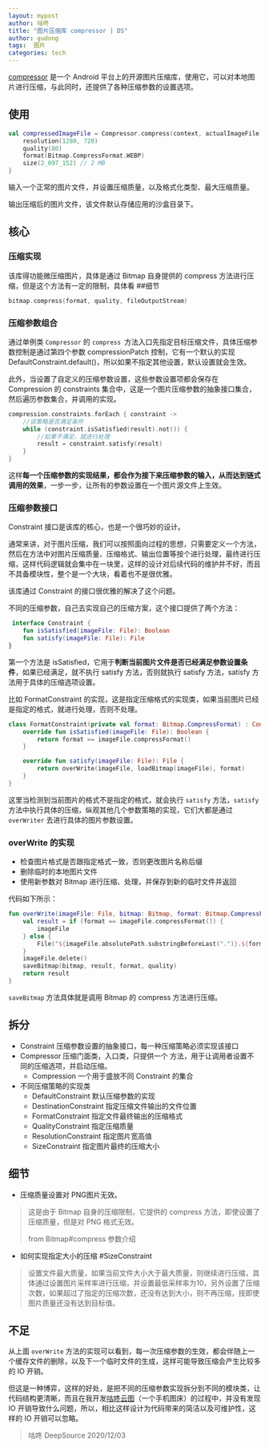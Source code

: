 ```yaml
---
layout: mypost
author: 咕咚
title: "图片压缩库 compressor | DS"
author: gudong
tags:  图片
categories: tech
---
```


[compressor](https://github.com/zetbaitsu/Compressor) 是一个 Android 平台上的开源图片压缩库，使用它，可以对本地图片进行压缩，与此同时，还提供了各种压缩参数的设置选项。

## 使用
```kotlin
val compressedImageFile = Compressor.compress(context, actualImageFile) {
    resolution(1280, 720)
    quality(80)
    format(Bitmap.CompressFormat.WEBP)
    size(2_097_152) // 2 MB
}
```

输入一个正常的图片文件，并设置压缩质量，以及格式化类型、最大压缩质量。

输出压缩后的图片文件，该文件默认存储应用的沙盒目录下。

## 核心

### 压缩实现

该库得功能微压缩图片，具体是通过 Bitmap 自身提供的 compress 方法进行压缩，但是这个方法有一定的限制，具体看 ##细节

```kotlin
bitmap.compress(format, quality, fileOutputStream)
```

### 压缩参数组合

通过单例类 `Compressor` 的 `compress `方法入口先指定目标压缩文件，具体压缩参数控制是通过第四个参数 compressionPatch 控制，它有一个默认的实现 DefaultConstraint.default()，所以如果不指定其他设置，默认设置就会生效。

此外，当设置了自定义的压缩参数设置，这些参数设置项都会保存在 Compression 的 constraints 集合中，这是一个图片压缩参数的抽象接口集合，然后遍历参数集合，并调用的实现。

```kotlin
compression.constraints.forEach { constraint ->
    //该策略是否满足条件
    while (constraint.isSatisfied(result).not()) {
      	//如果不满足，就进行处理
        result = constraint.satisfy(result)
    }
}
```

这样**每一个压缩参数的实现结果，都会作为接下来压缩参数的输入，从而达到链式调用的效果**，一步一步，让所有的参数设置在一个图片源文件上生效。

### 压缩参数接口

Constraint 接口是该库的核心，也是一个很巧妙的设计。

通常来讲，对于图片压缩，我们可以按照面向过程的思想，只需要定义一个方法，然后在方法中对图片压缩质量、压缩格式、输出位置等按个进行处理，最终进行压缩，这样代码逻辑就会集中在一块里，这样的设计对后续代码的维护并不好，而且不具备模块性，整个是一个大块，看着也不是很优雅。

该库通过 Constraint 的接口很优雅的解决了这个问题。

不同的压缩参数，自己去实现自己的压缩方案，这个接口提供了两个方法：

```kotlin
 interface Constraint {
    fun isSatisfied(imageFile: File): Boolean
    fun satisfy(imageFile: File): File
}
```

第一个方法是 isSatisfied，它用于**判断当前图片文件是否已经满足参数设置条件**，如果已经满足，就不执行 satisfy 方法，否则就执行 satisfy 方法，satisfy 方法用于具体的压缩选项设置。

比如 FormatConstraint 的实现，这是指定压缩格式的实现类，如果当前图片已经是指定的格式，就进行处理，否则不处理。

```kotlin
class FormatConstraint(private val format: Bitmap.CompressFormat) : Constraint {
    override fun isSatisfied(imageFile: File): Boolean {
        return format == imageFile.compressFormat()
    }

    override fun satisfy(imageFile: File): File {
        return overWrite(imageFile, loadBitmap(imageFile), format)
    }
}
```

这里当检测到当前图片的格式不是指定的格式，就会执行 `satisfy` 方法，`satisfy` 方法中执行具体的压缩，纵观其他几个参数策略的实现，它们大都是通过 `overWriter` 去进行具体的图片参数设置。

### overWrite 的实现

- 检查图片格式是否跟指定格式一致，否则更改图片名称后缀
- 删除临时的本地图片文件
- 使用新参数对 Bitmap 进行压缩、处理，并保存到新的临时文件并返回

代码如下所示：

```kotlin
fun overWrite(imageFile: File, bitmap: Bitmap, format: Bitmap.CompressFormat = imageFile.compressFormat(), quality: Int = 100): File {
    val result = if (format == imageFile.compressFormat()) {
        imageFile
    } else {
        File("${imageFile.absolutePath.substringBeforeLast(".")}.${format.extension()}")
    }
    imageFile.delete()
    saveBitmap(bitmap, result, format, quality)
    return result
}
```

`saveBitmap` 方法具体就是调用 Bitmap 的 compress 方法进行压缩。

## 拆分

- Constraint 压缩参数设置的抽象接口，每一种压缩策略必须实现该接口
- Compressor 压缩门面类，入口类，只提供一个 方法，用于让调用者设置不同的压缩选项，并启动压缩。
  - Compression 一个用于盛放不同 Constraint 的集合
- 不同压缩策略的实现类
  - DefaultConstraint 默认压缩参数的实现
  - DestinationConstraint 指定压缩文件输出的文件位置
  - FormatConstraint 指定文件最终输出的压缩格式
  - QualityConstraint 指定压缩质量
  - ResolutionConstraint 指定图片宽高值
  - SizeConstraint 指定图片最终的压缩大小



## 细节

- 压缩质量设置对 PNG图片无效。

>  这是由于 Bitmap 自身的压缩限制，它提供的 compress 方法，即使设置了压缩质量，但是对 PNG 格式无效。
>
> from Bitmap#compress 参数介绍

- 如何实现指定大小的压缩 #SizeConstraint

> 设置文件最大质量，如果当前文件大小大于最大质量，则继续进行压缩，具体通过设置图片采样率进行压缩，并设置最低采样率为10，另外设置了压缩次数，如果超过了指定的压缩次数，还没有达到大小，则不再压缩，技即使图片质量还没有达到目标值。

## 不足

从上面 `overWrite` 方法的实现可以看到，每一次压缩参数的生效，都会伴随上一个缓存文件的删除，以及下一个临时文件的生成，这样可能导致压缩会产生比较多的 IO 开销。

但这是一种博弈，这样的好处，是把不同的压缩参数实现拆分到不同的模块类，让代码结构更清晰，而且在我开发[咕咚云图](https://www.coolapk.com/apk/name.gudong.pic)（一个手机图床）的过程中，并没有发现 IO 开销导致什么问题，所以，相比这样设计为代码带来的简洁以及可维护性，这样的 IO 开销可以忽略。



> 咕咚 DeepSource 2020/12/03

